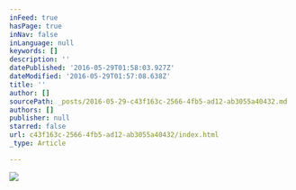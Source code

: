 ```yaml
---
inFeed: true
hasPage: true
inNav: false
inLanguage: null
keywords: []
description: ''
datePublished: '2016-05-29T01:58:03.927Z'
dateModified: '2016-05-29T01:57:08.638Z'
title: ''
author: []
sourcePath: _posts/2016-05-29-c43f163c-2566-4fb5-ad12-ab3055a40432.md
authors: []
publisher: null
starred: false
url: c43f163c-2566-4fb5-ad12-ab3055a40432/index.html
_type: Article

---
```

![](https://the-grid-user-content.s3-us-west-2.amazonaws.com/bd782398-2f72-4467-867c-f57e90241850.jpg)